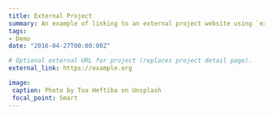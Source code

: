 ```yaml
---
title: External Project
summary: An example of linking to an external project website using `external_link`.
tags:
- Demo
date: "2016-04-27T00:00:00Z"

# Optional external URL for project (replaces project detail page).
external_link: https://example.org

image:
 caption: Photo by Toa Heftiba on Unsplash
 focal_point: Smart
---
```

